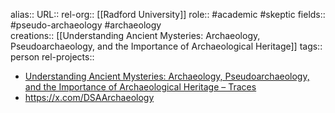 alias::
URL::
rel-org:: [[Radford University]] 
role:: #academic #skeptic 
fields:: #pseudo-archaeology #archaeology  
creations:: [[Understanding Ancient Mysteries: Archaeology, Pseudoarchaeology, and the Importance of Archaeological Heritage]] 
tags:: person
rel-projects::


- [Understanding Ancient Mysteries: Archaeology, Pseudoarchaeology, and the Importance of Archaeological Heritage – Traces](https://textbooks.whatcom.edu/tracesarchaeology/chapter/__pseudoarchaeology__/)
- https://x.com/DSAArchaeology